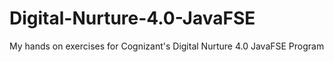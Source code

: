 # Digital-Nurture-4.0-JavaFSE
 My hands on exercises for Cognizant's Digital Nurture 4.0 JavaFSE Program
